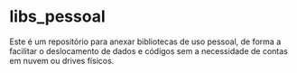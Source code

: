 # libs_pessoal
Este é um repositório para anexar bibliotecas de uso pessoal, de forma a facilitar o deslocamento de dados e códigos sem a necessidade de contas em nuvem ou drives físicos.
